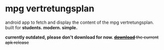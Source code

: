 # mpg vertretungsplan
android app to fetch and display the content of the mpg vertretungsplan. 
built for <b>students. modern. simple.</b>

<b> currently outdated, please don't download for now. </b>
<b> <s> [download](https://github.com/knarxy/vp2018/releases/download/0.9/mpg-vp-0.9.1.apk) </b> the current apk release </s>

